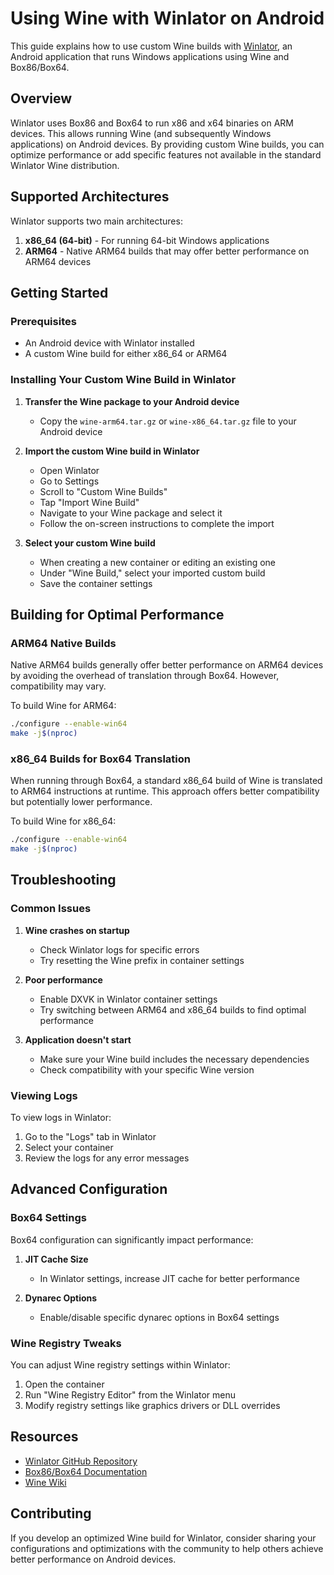 # Using Wine with Winlator on Android

This guide explains how to use custom Wine builds with [Winlator](https://github.com/brunodev85/winlator), an Android application that runs Windows applications using Wine and Box86/Box64.

## Overview

Winlator uses Box86 and Box64 to run x86 and x64 binaries on ARM devices. This allows running Wine (and subsequently Windows applications) on Android devices. By providing custom Wine builds, you can optimize performance or add specific features not available in the standard Winlator Wine distribution.

## Supported Architectures

Winlator supports two main architectures:

1. **x86_64 (64-bit)** - For running 64-bit Windows applications
2. **ARM64** - Native ARM64 builds that may offer better performance on ARM64 devices

## Getting Started

### Prerequisites

- An Android device with Winlator installed
- A custom Wine build for either x86_64 or ARM64

### Installing Your Custom Wine Build in Winlator

1. **Transfer the Wine package to your Android device**
   - Copy the `wine-arm64.tar.gz` or `wine-x86_64.tar.gz` file to your Android device

2. **Import the custom Wine build in Winlator**
   - Open Winlator
   - Go to Settings
   - Scroll to "Custom Wine Builds"
   - Tap "Import Wine Build"
   - Navigate to your Wine package and select it
   - Follow the on-screen instructions to complete the import

3. **Select your custom Wine build**
   - When creating a new container or editing an existing one
   - Under "Wine Build," select your imported custom build
   - Save the container settings

## Building for Optimal Performance

### ARM64 Native Builds

Native ARM64 builds generally offer better performance on ARM64 devices by avoiding the overhead of translation through Box64. However, compatibility may vary.

To build Wine for ARM64:
```bash
./configure --enable-win64
make -j$(nproc)
```

### x86_64 Builds for Box64 Translation

When running through Box64, a standard x86_64 build of Wine is translated to ARM64 instructions at runtime. This approach offers better compatibility but potentially lower performance.

To build Wine for x86_64:
```bash
./configure --enable-win64
make -j$(nproc)
```

## Troubleshooting

### Common Issues

1. **Wine crashes on startup**
   - Check Winlator logs for specific errors
   - Try resetting the Wine prefix in container settings

2. **Poor performance**
   - Enable DXVK in Winlator container settings
   - Try switching between ARM64 and x86_64 builds to find optimal performance

3. **Application doesn't start**
   - Make sure your Wine build includes the necessary dependencies
   - Check compatibility with your specific Wine version

### Viewing Logs

To view logs in Winlator:
1. Go to the "Logs" tab in Winlator
2. Select your container
3. Review the logs for any error messages

## Advanced Configuration

### Box64 Settings

Box64 configuration can significantly impact performance:

1. **JIT Cache Size**
   - In Winlator settings, increase JIT cache for better performance

2. **Dynarec Options**
   - Enable/disable specific dynarec options in Box64 settings

### Wine Registry Tweaks

You can adjust Wine registry settings within Winlator:
1. Open the container
2. Run "Wine Registry Editor" from the Winlator menu
3. Modify registry settings like graphics drivers or DLL overrides

## Resources

- [Winlator GitHub Repository](https://github.com/brunodev85/winlator)
- [Box86/Box64 Documentation](https://github.com/ptitSeb/box86)
- [Wine Wiki](https://wiki.winehq.org/)

## Contributing

If you develop an optimized Wine build for Winlator, consider sharing your configurations and optimizations with the community to help others achieve better performance on Android devices. 